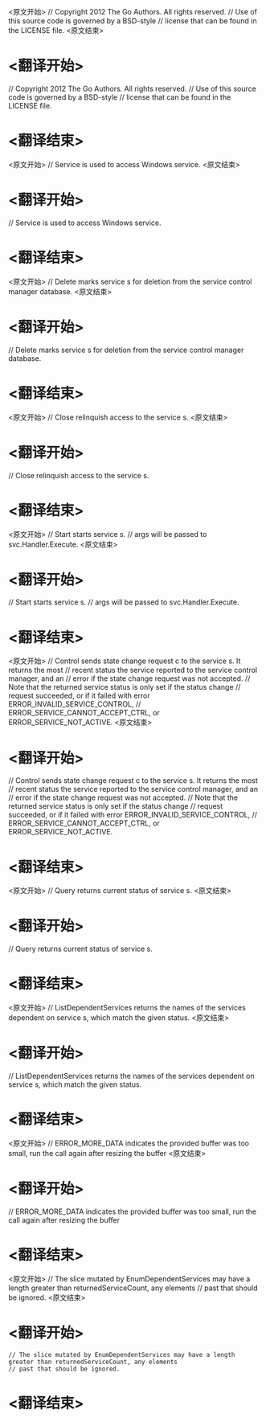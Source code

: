 
<原文开始>
// Copyright 2012 The Go Authors. All rights reserved.
// Use of this source code is governed by a BSD-style
// license that can be found in the LICENSE file.
<原文结束>

# <翻译开始>
// Copyright 2012 The Go Authors. All rights reserved.
// Use of this source code is governed by a BSD-style
// license that can be found in the LICENSE file.
# <翻译结束>


<原文开始>
// Service is used to access Windows service.
<原文结束>

# <翻译开始>
// Service is used to access Windows service.
# <翻译结束>


<原文开始>
// Delete marks service s for deletion from the service control manager database.
<原文结束>

# <翻译开始>
// Delete marks service s for deletion from the service control manager database.
# <翻译结束>


<原文开始>
// Close relinquish access to the service s.
<原文结束>

# <翻译开始>
// Close relinquish access to the service s.
# <翻译结束>


<原文开始>
// Start starts service s.
// args will be passed to svc.Handler.Execute.
<原文结束>

# <翻译开始>
// Start starts service s.
// args will be passed to svc.Handler.Execute.
# <翻译结束>


<原文开始>
// Control sends state change request c to the service s. It returns the most
// recent status the service reported to the service control manager, and an
// error if the state change request was not accepted.
// Note that the returned service status is only set if the status change
// request succeeded, or if it failed with error ERROR_INVALID_SERVICE_CONTROL,
// ERROR_SERVICE_CANNOT_ACCEPT_CTRL, or ERROR_SERVICE_NOT_ACTIVE.
<原文结束>

# <翻译开始>
// Control sends state change request c to the service s. It returns the most
// recent status the service reported to the service control manager, and an
// error if the state change request was not accepted.
// Note that the returned service status is only set if the status change
// request succeeded, or if it failed with error ERROR_INVALID_SERVICE_CONTROL,
// ERROR_SERVICE_CANNOT_ACCEPT_CTRL, or ERROR_SERVICE_NOT_ACTIVE.
# <翻译结束>


<原文开始>
// Query returns current status of service s.
<原文结束>

# <翻译开始>
// Query returns current status of service s.
# <翻译结束>


<原文开始>
// ListDependentServices returns the names of the services dependent on service s, which match the given status.
<原文结束>

# <翻译开始>
// ListDependentServices returns the names of the services dependent on service s, which match the given status.
# <翻译结束>


<原文开始>
// ERROR_MORE_DATA indicates the provided buffer was too small, run the call again after resizing the buffer
<原文结束>

# <翻译开始>
// ERROR_MORE_DATA indicates the provided buffer was too small, run the call again after resizing the buffer
# <翻译结束>


<原文开始>
	// The slice mutated by EnumDependentServices may have a length greater than returnedServiceCount, any elements
	// past that should be ignored.
<原文结束>

# <翻译开始>
	// The slice mutated by EnumDependentServices may have a length greater than returnedServiceCount, any elements
	// past that should be ignored.
# <翻译结束>

